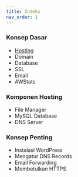 ```yaml
---
title: Indeks
nav_order: 1
---
```




### Konsep Dasar
+ [Hosting](hosting.md)
+ Domain
+ Database
+ SSL
+ Email
+ AWStats

### Komponen Hosting
+ File Manager
+ MySQL Database
+ DNS Server

### Konsep Penting
+ Instalasi WordPress
+ Mengatur DNS Records
+ Email Forwarding
+ Membetulkan HTTPS